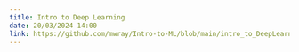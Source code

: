 ```yaml
---
title: Intro to Deep Learning
date: 20/03/2024 14:00
link: https://github.com/mwray/Intro-to-ML/blob/main/intro_to_DeepLearning.ipynb
---
```




